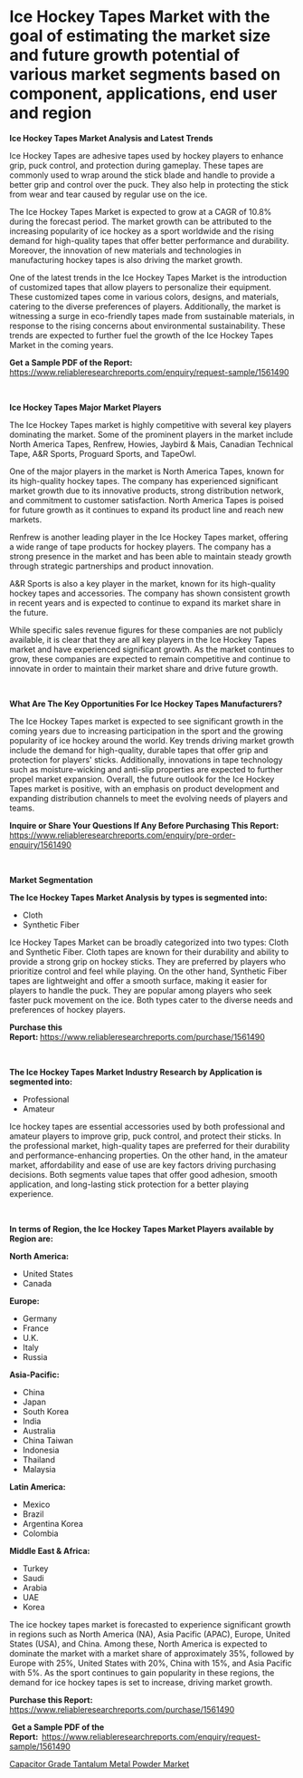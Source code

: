 <p><h1>Ice Hockey Tapes Market with the goal of estimating the market size and future growth potential of various market segments based on component, applications, end user and region</h1></p><p><strong>Ice Hockey Tapes Market Analysis and Latest Trends</strong></p>
<p><p>Ice Hockey Tapes are adhesive tapes used by hockey players to enhance grip, puck control, and protection during gameplay. These tapes are commonly used to wrap around the stick blade and handle to provide a better grip and control over the puck. They also help in protecting the stick from wear and tear caused by regular use on the ice.</p><p>The Ice Hockey Tapes Market is expected to grow at a CAGR of 10.8% during the forecast period. The market growth can be attributed to the increasing popularity of ice hockey as a sport worldwide and the rising demand for high-quality tapes that offer better performance and durability. Moreover, the innovation of new materials and technologies in manufacturing hockey tapes is also driving the market growth.</p><p>One of the latest trends in the Ice Hockey Tapes Market is the introduction of customized tapes that allow players to personalize their equipment. These customized tapes come in various colors, designs, and materials, catering to the diverse preferences of players. Additionally, the market is witnessing a surge in eco-friendly tapes made from sustainable materials, in response to the rising concerns about environmental sustainability. These trends are expected to further fuel the growth of the Ice Hockey Tapes Market in the coming years.</p></p>
<p><strong>Get a Sample PDF of the Report:&nbsp;</strong> <a href="https://www.reliableresearchreports.com/enquiry/request-sample/1561490">https://www.reliableresearchreports.com/enquiry/request-sample/1561490</a></p>
<p>&nbsp;</p>
<p><strong>Ice Hockey Tapes Major Market Players</strong></p>
<p><p>The Ice Hockey Tapes market is highly competitive with several key players dominating the market. Some of the prominent players in the market include North America Tapes, Renfrew, Howies, Jaybird & Mais, Canadian Technical Tape, A&R Sports, Proguard Sports, and TapeOwl.</p><p>One of the major players in the market is North America Tapes, known for its high-quality hockey tapes. The company has experienced significant market growth due to its innovative products, strong distribution network, and commitment to customer satisfaction. North America Tapes is poised for future growth as it continues to expand its product line and reach new markets.</p><p>Renfrew is another leading player in the Ice Hockey Tapes market, offering a wide range of tape products for hockey players. The company has a strong presence in the market and has been able to maintain steady growth through strategic partnerships and product innovation.</p><p>A&R Sports is also a key player in the market, known for its high-quality hockey tapes and accessories. The company has shown consistent growth in recent years and is expected to continue to expand its market share in the future.</p><p>While specific sales revenue figures for these companies are not publicly available, it is clear that they are all key players in the Ice Hockey Tapes market and have experienced significant growth. As the market continues to grow, these companies are expected to remain competitive and continue to innovate in order to maintain their market share and drive future growth.</p></p>
<p>&nbsp;</p>
<p><strong>What Are The Key Opportunities For Ice Hockey Tapes Manufacturers?</strong></p>
<p><p>The Ice Hockey Tapes market is expected to see significant growth in the coming years due to increasing participation in the sport and the growing popularity of ice hockey around the world. Key trends driving market growth include the demand for high-quality, durable tapes that offer grip and protection for players' sticks. Additionally, innovations in tape technology such as moisture-wicking and anti-slip properties are expected to further propel market expansion. Overall, the future outlook for the Ice Hockey Tapes market is positive, with an emphasis on product development and expanding distribution channels to meet the evolving needs of players and teams.</p></p>
<p><strong>Inquire or Share Your Questions If Any Before Purchasing This Report:</strong> <a href="https://www.reliableresearchreports.com/enquiry/pre-order-enquiry/1561490">https://www.reliableresearchreports.com/enquiry/pre-order-enquiry/1561490</a></p>
<p>&nbsp;</p>
<p><strong>Market Segmentation</strong></p>
<p><strong>The Ice Hockey Tapes Market Analysis by types is segmented into:</strong></p>
<p><ul><li>Cloth</li><li>Synthetic Fiber</li></ul></p>
<p><p>Ice Hockey Tapes Market can be broadly categorized into two types: Cloth and Synthetic Fiber. Cloth tapes are known for their durability and ability to provide a strong grip on hockey sticks. They are preferred by players who prioritize control and feel while playing. On the other hand, Synthetic Fiber tapes are lightweight and offer a smooth surface, making it easier for players to handle the puck. They are popular among players who seek faster puck movement on the ice. Both types cater to the diverse needs and preferences of hockey players.</p></p>
<p><strong>Purchase this Report:&nbsp;</strong><a href="https://www.reliableresearchreports.com/purchase/1561490">https://www.reliableresearchreports.com/purchase/1561490</a></p>
<p>&nbsp;</p>
<p><strong>The Ice Hockey Tapes Market Industry Research by Application is segmented into:</strong></p>
<p><ul><li>Professional</li><li>Amateur</li></ul></p>
<p><p>Ice hockey tapes are essential accessories used by both professional and amateur players to improve grip, puck control, and protect their sticks. In the professional market, high-quality tapes are preferred for their durability and performance-enhancing properties. On the other hand, in the amateur market, affordability and ease of use are key factors driving purchasing decisions. Both segments value tapes that offer good adhesion, smooth application, and long-lasting stick protection for a better playing experience.</p></p>
<p>&nbsp;</p>
<p><strong>In terms of Region, the Ice Hockey Tapes Market Players available by Region are:</strong></p>
<p>
    <p> <strong> North America: </strong>
        <ul>
            <li>United States</li>
            <li>Canada</li>
        </ul>
        </p> 
    <p> <strong> Europe: </strong>
        <ul>
            <li>Germany</li>
            <li>France</li>
            <li>U.K.</li>
            <li>Italy</li>
            <li>Russia</li>
        </ul>
        </p> 
    <p> <strong> Asia-Pacific: </strong>
        <ul>
            <li>China</li>
            <li>Japan</li>
            <li>South Korea</li>
            <li>India</li>
            <li>Australia</li>
            <li>China Taiwan</li>
            <li>Indonesia</li>
            <li>Thailand</li>
            <li>Malaysia</li>
        </ul>
        </p> 
    <p> <strong> Latin America: </strong>
        <ul>
            <li>Mexico</li>
            <li>Brazil</li>
            <li>Argentina Korea</li>
            <li>Colombia</li>
        </ul>
        </p> 
    <p> <strong> Middle East & Africa: </strong>
        <ul>
            <li>Turkey</li>
            <li>Saudi</li>
            <li>Arabia</li>
            <li>UAE</li>
            <li>Korea</li>
        </ul>
    </p>
    </p>
<p><p>The ice hockey tapes market is forecasted to experience significant growth in regions such as North America (NA), Asia Pacific (APAC), Europe, United States (USA), and China. Among these, North America is expected to dominate the market with a market share of approximately 35%, followed by Europe with 25%, United States with 20%, China with 15%, and Asia Pacific with 5%. As the sport continues to gain popularity in these regions, the demand for ice hockey tapes is set to increase, driving market growth.</p></p>
<p><strong>Purchase this Report: </strong><a href="https://www.reliableresearchreports.com/purchase/1561490">https://www.reliableresearchreports.com/purchase/1561490</a></p>
<p>&nbsp;<strong>Get a Sample PDF of the Report:&nbsp;&nbsp;</strong><a href="https://www.reliableresearchreports.com/enquiry/request-sample/1561490">https://www.reliableresearchreports.com/enquiry/request-sample/1561490</a></p>
<p><strong></strong></p>
<p><p><a href="https://github.com/ruddyyedelwadw/Market-Research-Report-List-1/blob/main/capacitor-grade-tantalum-metal-powder-market.md">Capacitor Grade Tantalum Metal Powder Market</a></p></p>